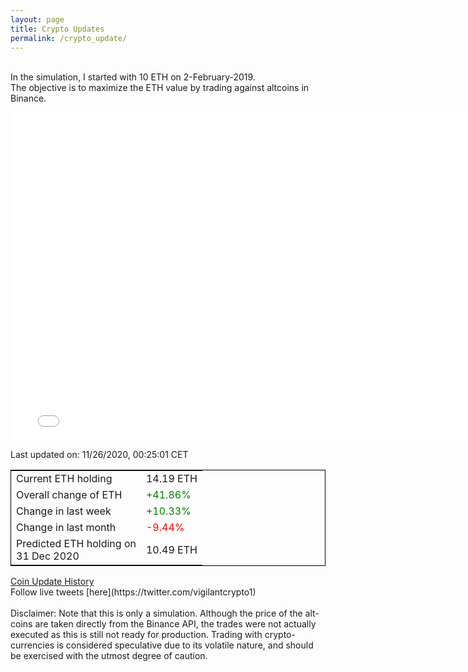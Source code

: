 ```yaml
---
layout: page
title: Crypto Updates
permalink: /crypto_update/
---
```

<!-- Global site tag (gtag.js) - Google Analytics -->
<script async src="https://www.googletagmanager.com/gtag/js?id=UA-103831149-5"></script>
<script>
  window.dataLayer = window.dataLayer || [];
  function gtag(){dataLayer.push(arguments);}
  gtag('js', new Date());

  gtag('config', 'UA-103831149-5');
</script>
<br>In the simulation, I started with 10 ETH on 2-February-2019.<br>The objective is to maximize the ETH value by trading against altcoins 
in Binance.

<iframe width="775" height="525" frameborder="0" scrolling="no" src="//plotly.com/~vikramaditya91/109.embed"></iframe>

Last updated on: 11/26/2020, 00:25:01 CET 
<table style="border:1px solid black;margin-left:auto;margin-right:auto;">
	<tbody>
	<tr>
		<td>Current ETH holding</td>
		<td>     14.19 ETH</td>
	</tr>
	<tr>
		<td>Overall change of ETH</td>
		<td><font color="green">+41.86%</font></td>
	</tr>
	<tr>
		<td>Change in last week</td>
		<td><font color="green">+10.33%</font></td>
	</tr>
	<tr>
		<td>Change in last month</td>
		<td><font color="red">-9.44%</font></td>
	</tr>
    <tr>
		<td>Predicted ETH holding on<br>31 Dec 2020</td>
		<td>     10.49 ETH</td>
	</tr>
	</tbody>
</table>
<a href="{{ site.baseurl }}/crypto_history">Coin Update History</a>
<br>
Follow live tweets [here](https://twitter.com/vigilantcrypto1)
<br>
<br>
Disclaimer:
Note that this is only a simulation. Although the price of the alt-coins are taken directly from the Binance API, the trades were not actually executed as this is still not ready for production.
Trading with crypto-currencies is considered speculative due to its volatile nature, and should be exercised with the utmost degree of caution.